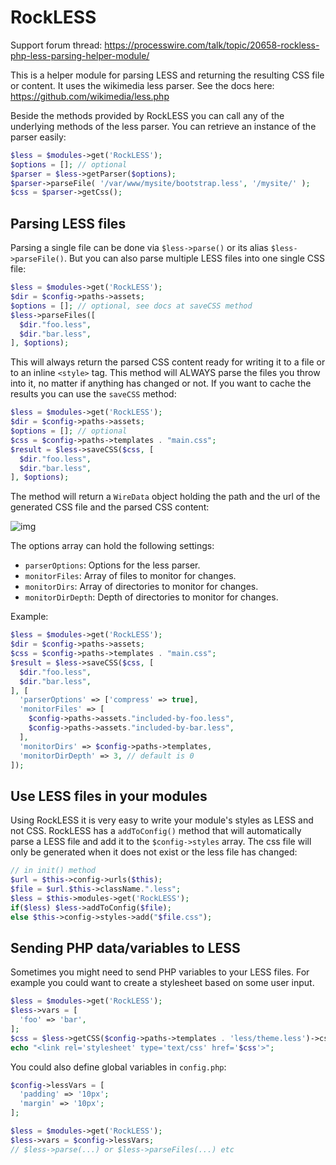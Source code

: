 # RockLESS

Support forum thread: https://processwire.com/talk/topic/20658-rockless-php-less-parsing-helper-module/

This is a helper module for parsing LESS and returning the resulting CSS file or content. It uses the wikimedia less parser. See the docs here: https://github.com/wikimedia/less.php

Beside the methods provided by RockLESS you can call any of the underlying methods of the less parser. You can retrieve an instance of the parser easily:

```php
$less = $modules->get('RockLESS');
$options = []; // optional
$parser = $less->getParser($options);
$parser->parseFile( '/var/www/mysite/bootstrap.less', '/mysite/' );
$css = $parser->getCss();
```

## Parsing LESS files

Parsing a single file can be done via `$less->parse()` or its alias `$less->parseFile()`. But you can also parse multiple LESS files into one single CSS file:

```php
$less = $modules->get('RockLESS');
$dir = $config->paths->assets;
$options = []; // optional, see docs at saveCSS method
$less->parseFiles([
  $dir."foo.less",
  $dir."bar.less",
], $options);
```

This will always return the parsed CSS content ready for writing it to a file or to an inline `<style>` tag. This method will ALWAYS parse the files you throw into it, no matter if anything has changed or not. If you want to cache the results you can use the `saveCSS` method:

```php
$less = $modules->get('RockLESS');
$dir = $config->paths->assets;
$options = []; // optional
$css = $config->paths->templates . "main.css";
$result = $less->saveCSS($css, [
  $dir."foo.less",
  $dir."bar.less",
], $options);
```

The method will return a `WireData` object holding the path and the url of the generated CSS file and the parsed CSS content:

![img](https://i.imgur.com/7m1Qv2p.png)

The options array can hold the following settings:

* `parserOptions`: Options for the less parser.
* `monitorFiles`: Array of files to monitor for changes.
* `monitorDirs`: Array of directories to monitor for changes.
* `monitorDirDepth`: Depth of directories to monitor for changes.

Example:

```php
$less = $modules->get('RockLESS');
$dir = $config->paths->assets;
$css = $config->paths->templates . "main.css";
$result = $less->saveCSS($css, [
  $dir."foo.less",
  $dir."bar.less",
], [
  'parserOptions' => ['compress' => true],
  'monitorFiles' => [
    $config->paths->assets."included-by-foo.less",
    $config->paths->assets."included-by-bar.less",
  ],
  'monitorDirs' => $config->paths->templates,
  'monitorDirDepth' => 3, // default is 0
]);
```

## Use LESS files in your modules

Using RockLESS it is very easy to write your module's styles as LESS and not CSS. RockLESS has a `addToConfig()` method that will automatically parse a LESS file and add it to the `$config->styles` array. The css file will only be generated when it does not exist or the less file has changed:

```php
// in init() method
$url = $this->config->urls($this);
$file = $url.$this->className.".less";
$less = $this->modules->get('RockLESS');
if($less) $less->addToConfig($file);
else $this->config->styles->add("$file.css");
```

## Sending PHP data/variables to LESS

Sometimes you might need to send PHP variables to your LESS files. For example you could want to create a stylesheet based on some user input.

```php
$less = $modules->get('RockLESS');
$less->vars = [
  'foo' => 'bar',
];
$css = $less->getCSS($config->paths->templates . 'less/theme.less')->cssUrl;
echo "<link rel='stylesheet' type='text/css' href='$css'>";
```

You could also define global variables in `config.php`:

```php
$config->lessVars = [
  'padding' => '10px';
  'margin' => '10px';
];
```
```php
$less = $modules->get('RockLESS');
$less->vars = $config->lessVars;
// $less->parse(...) or $less->parseFiles(...) etc
```
